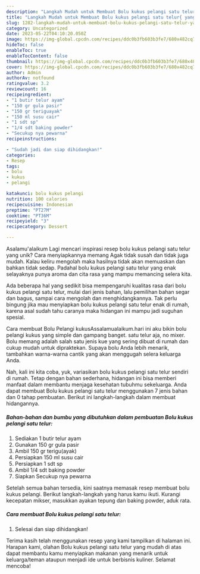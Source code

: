 ```yaml
---
description: "Langkah Mudah untuk Membuat Bolu kukus pelangi satu telur{ yang Menggugah Selera"
title: "Langkah Mudah untuk Membuat Bolu kukus pelangi satu telur{ yang Menggugah Selera"
slug: 1282-langkah-mudah-untuk-membuat-bolu-kukus-pelangi-satu-telur-yang-menggugah-selera
category: Uncategorized
date: 2023-05-22T04:10:20.050Z
image: https://img-global.cpcdn.com/recipes/ddc0b3fb603b3fe7/680x482cq70/bolu-kukus-pelangi-satu-telur-foto-resep-utama.jpg
hideToc: false
enableToc: true
enableTocContent: false
thumbnail: https://img-global.cpcdn.com/recipes/ddc0b3fb603b3fe7/680x482cq70/bolu-kukus-pelangi-satu-telur-foto-resep-utama.jpg
cover: https://img-global.cpcdn.com/recipes/ddc0b3fb603b3fe7/680x482cq70/bolu-kukus-pelangi-satu-telur-foto-resep-utama.jpg
author: Admin
authorAv: notfound
ratingvalue: 3.2
reviewcount: 16
recipeingredient:
- "1 butir telur ayam"
- "150 gr gula pasir"
- "150 gr teriguayak"
- "150 ml susu cair"
- "1 sdt sp"
- "1/4 sdt baking powder"
- "Secukup nya pewarna"
recipeinstructions:

- "Sudah jadi dan siap dihidangkan!"
categories:
- Resep
tags:
- bolu
- kukus
- pelangi

katakunci: bolu kukus pelangi 
nutrition: 100 calories
recipecuisine: Indonesian
preptime: "PT27M"
cooktime: "PT36M"
recipeyield: "3"
recipecategory: Dessert

---
```



Asalamu'alaikum Lagi mencari inspirasi resep bolu kukus pelangi satu telur yang unik? Cara menyiapkannya memang Agak tidak susah dan tidak juga mudah. Kalau keliru mengolah maka hasilnya tidak akan memuaskan dan bahkan tidak sedap. Padahal bolu kukus pelangi satu telur yang enak selayaknya punya aroma dan cita rasa yang mampu memancing selera kita.


Ada beberapa hal yang sedikit bisa mempengaruhi kualitas rasa dari bolu kukus pelangi satu telur, mulai dari jenis bahan, lalu pemilihan bahan segar dan bagus, sampai cara mengolah dan menghidangkannya. Tak perlu bingung jika mau menyiapkan bolu kukus pelangi satu telur enak di rumah, karena asal sudah tahu caranya maka hidangan ini mampu jadi suguhan spesial.

Cara membuat Bolu Pelangi kukusAssalamualaikum.hari ini aku bikin bolu pelangi kukus yang simple dan gampang banget. satu telur aja, no mixer. Bolu memang adalah salah satu jenis kue yang sering dibuat di rumah dan cukup mudah untuk dipraktekan. Supaya bolu Anda lebih menarik, tambahkan warna-warna cantik yang akan menggugah selera keluarga Anda.


Nah, kali ini kita coba, yuk, variasikan bolu kukus pelangi satu telur sendiri di rumah. Tetap dengan bahan sederhana, hidangan ini bisa memberi manfaat dalam membantu menjaga kesehatan tubuhmu sekeluarga. Anda dapat membuat Bolu kukus pelangi satu telur menggunakan 7 jenis bahan dan 0 tahap pembuatan. Berikut ini langkah-langkah dalam membuat hidangannya.

<!--inarticleads1-->

##### Bahan-bahan dan bumbu yang dibutuhkan dalam pembuatan Bolu kukus pelangi satu telur:

1. Sediakan 1 butir telur ayam
1. Gunakan 150 gr gula pasir
1. Ambil 150 gr terigu(ayak)
1. Persiapkan 150 ml susu cair
1. Persiapkan 1 sdt sp
1. Ambil 1/4 sdt baking powder
1. Siapkan Secukup nya pewarna


Setelah semua bahan tersedia, kini saatnya memasak resep membuat bolu kukus pelangi. Berikut langkah-langkah yang harus kamu ikuti. Kurangi kecepatan mikser, masukkan ayakan tepung dan baking powder, aduk rata. 

<!--inarticleads2-->

##### Cara membuat Bolu kukus pelangi satu telur:


1. Selesai dan siap dihidangkan!



Terima kasih telah menggunakan resep yang kami tampilkan di halaman ini. Harapan kami, olahan Bolu kukus pelangi satu telur yang mudah di atas dapat membantu kamu menyiapkan makanan yang menarik untuk keluarga/teman ataupun menjadi ide untuk berbisnis kuliner. Selamat mencoba!
